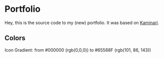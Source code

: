 # Portfolio

Hey, this is the source code to my (new) portfolio. It was based on [Kaminari](https://github.com/lucky-chap/kaminari).

## Colors

Icon Gradient: from #000000 (rgb(0,0,0)) to #65568F (rgb(101, 86, 143))
